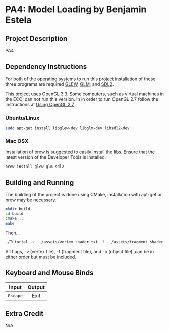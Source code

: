# PA4: Model Loading by Benjamin Estela

## Project Description
PA4

## Dependency Instructions
For both of the operating systems to run this project installation of these three programs are required [GLEW](http://glew.sourceforge.net/), [GLM](http://glm.g-truc.net/0.9.7/index.html), and [SDL2](https://wiki.libsdl.org/Tutorials).

This project uses OpenGL 3.3. Some computers, such as virtual machines in the ECC, can not run this version. In in order to run OpenGL 2.7 follow the instructions at [Using OpenGL 2.7](https://github.com/HPC-Vis/computer-graphics/wiki/Using-OpenGL-2.7)

### Ubuntu/Linux
```bash
sudo apt-get install libglew-dev libglm-dev libsdl2-dev
```

### Mac OSX
Installation of brew is suggested to easily install the libs. Ensure that the latest version of the Developer Tools is installed.
```bash
brew install glew glm sdl2
```
## Building and Running
The building of the project is done using CMake, installation with apt-get or brew may be necessary.

```bash
mkdir build
cd build
cmake ..
make
```
Then...
```bash
./Tutorial -v ../assets/vertex_shader.txt -f ../assets/fragment_shader.txt
```

All flags, -v (vertex file), -f (fragment file), and -b (object file) ,can be in either order but must be included.

## Keyboard and Mouse Binds
| Input         | Output        |
| ------------- |:-------------:|
| <kbd>Escape</kbd>  | Exit |

## Extra Credit
N/A
